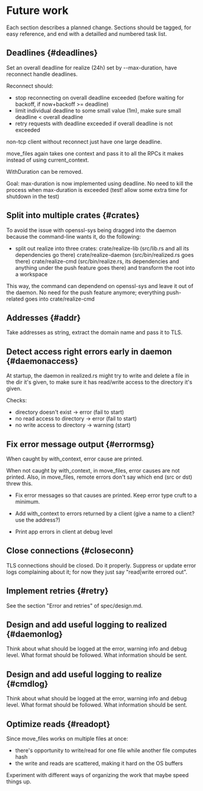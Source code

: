 # Future work

Each section describes a planned change. Sections should be tagged,
for easy reference, and end with a detailled and numbered task list.

## Deadlines {#deadlines}

Set an overall deadline for realize (24h) set by --max-duration, have reconnect handle deadlines.

Reconnect should:
 - stop reconnecting on overall deadline exceeded (before waiting for backoff, if now+backoff >= deadline)
 - limit individual deadline to some small value (1m), make sure small deadline < overall deadline
 - retry requests with deadline exceeded if overall deadline is not exceeded

non-tcp client without reconnect just have one large deadline.

move_files again takes one context and pass it to all the RPCs it
makes instead of using current_context.

WithDuration can be removed.

Goal: max-duration is now implemented using deadline. No need to kill
the process when max-duration is exceeded (test! allow some extra time
for shutdown in the test)

## Split into multiple crates {#crates}

To avoid the issue with openssl-sys being dragged into the daemon because
the command-line wants it, do the following:

- split out realize into three crates:
 crate/realize-lib (src/lib.rs and all its dependencies go there)
 crate/realize-daemon (src/bin/realized.rs goes there)
 crate/realize-cmd (src/bin/realize.rs, its dependencies and anything under the push feature goes there)
 and transform the root into a workspace

This way, the command can dependend on openssl-sys and leave it out of
the daemon. No need for the push feature anymore; everything push-related goes into crate/realize-cmd

## Addresses {#addr}

Take addresses as string, extract the domain name and pass it to TLS.

## Detect access right errors early in daemon {#daemonaccess}

At startup, the daemon in realized.rs might try to write and delete a
file in the dir it's given, to make sure it has read/write access to
the directory it's given.

Checks:
- directory doesn't exist -> error (fail to start)
- no read access to directory -> error (fail to start)
- no write access to directory -> warning (start)

## Fix error message output {#errormsg}

When caught by with_context, error cause are printed.

When not caught by with_context, in move_files, error causes are not
printed. Also, in move_files, remote errors don't say which end (src
or dst) threw this.

- Fix error messages so that causes are printed. Keep error type cruft
  to a minimum.

- Add with_context to errors returned by a client (give a name to a
  client? use the address?)

- Print app errors in client at debug level

## Close connections {#closeconn}

TLS connections should be closed. Do it properly. Suppress or update
error logs complaining about it; for now they just say "read|write
errored out".

## Implement retries {#retry}

See the section "Error and retries" of spec/design.md.

## Design and add useful logging to realized {#daemonlog}

Think about what should be logged at the error, warning info and debug
level. What format should be followed. What information should be
sent.

## Design and add useful logging to realize {#cmdlog}

Think about what should be logged at the error, warning info and debug
level. What format should be followed. What information should be
sent.

## Optimize reads {#readopt}

Since move_files works on multiple files at once:
 - there's opportunity to write/read for one file while another file computes hash
 - the write and reads are scattered, making it hard on the OS buffers

Experiment with different ways of organizing the work that maybe speed
things up.
